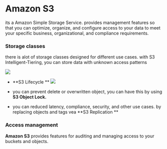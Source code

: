 # Amazon S3 
its a Amazon Simple Storage Service.
provides management features so that you can optimize, organize, and configure access to your data to meet your specific business, organizational, and compliance requirements.

### Storage classes
there is alot of  storage classes designed for different use cases.
with S3 Intelligent-Tiering, you can store data with unknown access patterns

![](https://imgs.search.brave.com/2aAU5lHkUBDurW2D4H8Q1t65yAqEf2a-QOwwpdmWU38/rs:fit:1200:720:1/g:ce/aHR0cHM6Ly9pLnl0/aW1nLmNvbS92aS94/Wl9UY2g4N21Ydy9t/YXhyZXNkZWZhdWx0/LmpwZw)


- **S3 Lifecycle **
![](https://imgs.search.brave.com/z31R6Z0I0czxflqsUR3p_i9JrwK3X8t4BaLsJcqmVYs/rs:fit:960:340:1/g:ce/aHR0cHM6Ly9wbGF5/LndoaXpsYWJzLmNv/bS9mcm9udGVuZC93/ZWIvbWVkaWEvMjAy/MC8wNy8wNi90YXNr/X2lkXzM2X2NyZWF0/aW5nX3MzX2xpZmVj/eWNsZV9wb2xpY3ku/cG5n)


- you can prevent delete or overwritten object, you can have this by using **S3 Object Lock.**
- you can  reduced latency, compliance, security, and other use cases. by replacing objects and tags vea **S3 Replication **

### Access management 
**Amazon S3** provides features for auditing and managing access to your buckets and objects.
